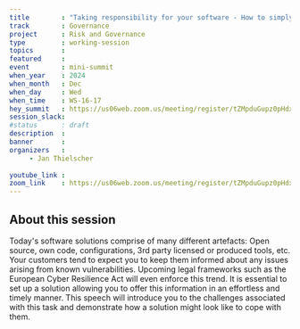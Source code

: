 ```yaml
---
title        : "Taking responsibility for your software - How to simply monitor your solutions for known vulnerabiities and keep your customers informed" 
track        : Governance
project      : Risk and Governance
type         : working-session
topics       :
featured     :
event        : mini-summit
when_year    : 2024
when_month   : Dec
when_day     : Wed
when_time    : WS-16-17
hey_summit   : https://us06web.zoom.us/meeting/register/tZMpduGupz0pHdxAoMGIcs9abhmsjWBHaYn9
session_slack:
#status      : draft
description  :
banner       : 
organizers   :
     - Jan Thielscher
     
youtube_link : 
zoom_link    : https://us06web.zoom.us/meeting/register/tZMpduGupz0pHdxAoMGIcs9abhmsjWBHaYn9
---
```


## About this session
Today's software solutions comprise of many different artefacts: Open source, own code, configurations, 3rd party licensed or produced tools, etc. Your customers tend to expect you to keep them informed about any issues arising from known vulnerabilities. Upcoming legal frameworks such as the European Cyber Resilience Act will even enforce this trend. 
It is essential to set up a solution allowing you to offer this information in an effortless and timely manner. This speech will introduce you to the challenges associated with this task and demonstrate how a solution might look like to cope with them.   
